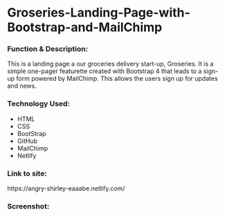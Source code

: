 # Groseries-Landing-Page-with-Bootstrap-and-MailChimp

<h3>Function & Description:</h3>
This is a landing page a our groceries delivery start-up, Groseries. It is a simple one-pager featurette created with Bootstrap 4 that leads to a sign-up form powered by MailChimp. This allows the users sign up for updates and news. 

<h3>Technology Used:</h3>

- HTML
- CSS
- BootStrap
- GitHub 
- MailChimp
- Netlify

<h3>Link to site:</h3>
https://angry-shirley-eaaabe.netlify.com/

<h3>Screenshot:</h3>
